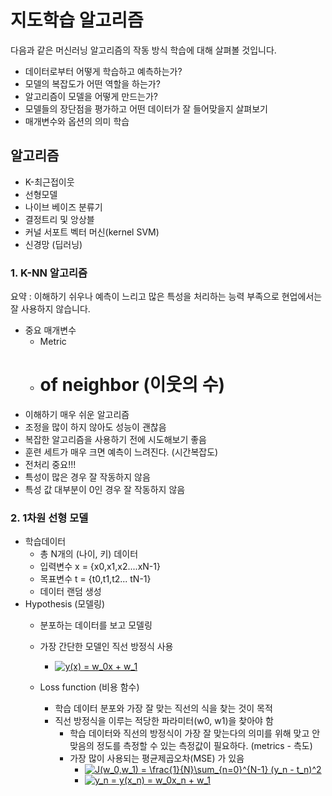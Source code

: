 # 지도학습 알고리즘
다음과 같은 머신러닝 알고리즘의 작동 방식 학습에 대해 살펴볼 것입니다.
- 데이터로부터 어떻게 학습하고 예측하는가?
- 모델의 복잡도가 어떤 역할을 하는가?
- 알고리즘이 모델을 어떻게 만드는가?
- 모델들의 장단점을 평가하고 어떤 데이터가 잘 들어맞을지 살펴보기
- 매개변수와 옵션의 의미 학습

## 알고리즘
- K-최근접이웃
- 선형모델
- 나이브 베이즈 분류기
- 결정트리 및 앙상블
- 커널 서포트 벡터 머신(kernel SVM)
- 신경망 (딥러닝)

### 1. K-NN 알고리즘
요약 : 이해하기 쉬우나 예측이 느리고 많은 특성을 처리하는 능력 부족으로 현업에서는 잘 사용하지 않습니다.

- 중요 매개변수
    - Metric
    - # of neighbor (이웃의 수)
- 이해하기 매우 쉬운 알고리즘
- 조정을 많이 하지 않아도 성능이 괜찮음
- 복잡한 알고리즘을 사용하기 전에 시도해보기 좋음
- 훈련 세트가 매우 크면 예측이 느려진다. (시간복잡도)
- 전처리 중요!!!
- 특성이 많은 경우 잘 작동하지 않음
- 특성 값 대부분이 0인 경우 잘 작동하지 않음

### 2. 1차원 선형 모델
- 학습데이터
    - 총 N개의 (나이, 키) 데이터
    - 입력변수 x = {x0,x1,x2....xN-1}
    - 목표변수 t = {t0,t1,t2... tN-1}
    - 데이터 랜덤 생성
- Hypothesis (모델링)
    - 분포하는 데이터를 보고 모델링
    - 가장 간단한 모델인 직선 방정식 사용
        - <a href="https://www.codecogs.com/eqnedit.php?latex=y(x)&space;=&space;w_0x&space;&plus;&space;w_1" target="_blank"><img src="https://latex.codecogs.com/gif.latex?y(x)&space;=&space;w_0x&space;&plus;&space;w_1" title="y(x) = w_0x + w_1" /></a>
    
    - Loss function (비용 함수)
        - 학습 데이터 분포와 가장 잘 맞는 직선의 식을 찾는 것이 목적
        - 직선 방정식을 이루는 적당한 파라미터(w0, w1)을 찾아야 함
            - 학습 데이터와 직선의 방정식이 가장 잘 맞는다의 의미를 위해 맞고 안맞음의 정도를 측정할 수 있는 측정값이 필요하다. (metrics - 측도)
            - 가장 많이 사용되는 평균제곱오차(MSE) 가 있음
                - <a href="https://www.codecogs.com/eqnedit.php?latex=J(w_0,w_1)&space;=&space;\frac{1}{N}\sum_{n=0}^{N-1}&space;(y_n&space;-&space;t_n)^2" target="_blank"><img src="https://latex.codecogs.com/gif.latex?J(w_0,w_1)&space;=&space;\frac{1}{N}\sum_{n=0}^{N-1}&space;(y_n&space;-&space;t_n)^2" title="J(w_0,w_1) = \frac{1}{N}\sum_{n=0}^{N-1} (y_n - t_n)^2" /></a>
                - <a href="https://www.codecogs.com/eqnedit.php?latex=y_n&space;=&space;y(x_n)&space;=&space;w_0x_n&space;&plus;&space;w_1" target="_blank"><img src="https://latex.codecogs.com/gif.latex?y_n&space;=&space;y(x_n)&space;=&space;w_0x_n&space;&plus;&space;w_1" title="y_n = y(x_n) = w_0x_n + w_1" /></a>
